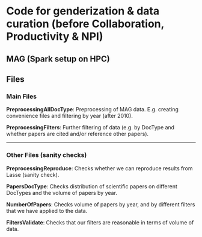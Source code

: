 # Code for genderization & data curation (before Collaboration, Productivity & NPI)

## MAG (Spark setup on HPC)

## Files

### Main Files 

**PreprocessingAllDocType**: Preprocessing of MAG data. E.g. creating convenience files and filtering by year (after 2010).

**PreprocessingFilters**: Further filtering of data (e.g. by DocType and whether papers are cited and/or reference other papers).

---
### Other Files (sanity checks)

**PreprocessingReproduce**: Checks whether we can reproduce results from Lasse (sanity check).
 
**PapersDocType**: Checks distribution of scientific papers on different DocTypes and the volume of papers by year.

**NumberOfPapers**: Checks volume of papers by year, and by different filters that we have applied to the data.
 
**FiltersValidate**: Checks that our filters are reasonable in terms of volume of data.  
